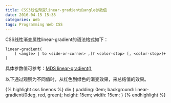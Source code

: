 ```yaml
---
title: CSS3线性渐变linear-gradient的angle参数值
date: 2016-04-15 15:38
categories: Web
tags: Programming Web CSS
---
```


CSS线性渐变属性linear-gradient的语法格式如下：

```
linear-gradient(
    [ <angle> | to <side-or-corner> ,]? <color-stop> [, <color-stop>]+ )
```

具体参数值可参考：[MDS linear-gradient()](https://developer.mozilla.org/en-US/docs/Web/CSS/linear-gradient)

以下通过观察<angle>为不同值时，从红色到绿色的渐变效果，来总结<angle>值的效果。

{% highlight css linenos %}
div {
    padding: 0em;
    background: linear-gradient(0deg, red, green);
    height: 15em;
    width: 15em;
}
{% endhighlight %}
```

